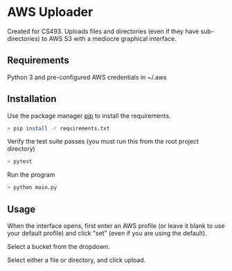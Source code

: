 # AWS Uploader

Created for CS493. Uploads files and directories (even if they have sub-directories) to AWS S3 with a mediocre graphical interface.

## Requirements

Python 3 and pre-configured AWS credentials in ~/.aws


## Installation

Use the package manager [pip](https://pip.pypa.io/en/stable/) to install the requirements.

```bash
> pip install -r requirements.txt
```

Verify the test suite passes (you must run this from the root project directory)
```bash
> pytest
```

Run the program
```bash
> python main.py
```

## Usage

When the interface opens, first enter an AWS profile (or leave it blank to use your default profile) and click "set" (even if you are using the default).

Select a bucket from the dropdown.

Select either a file or directory, and click upload.

